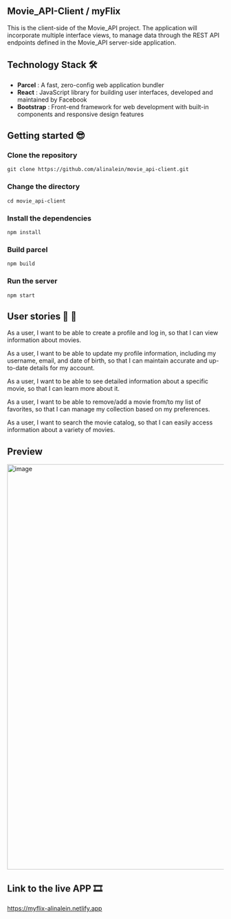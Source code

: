 ## Movie_API-Client / myFlix

This is the client-side of the Movie_API project. The application will incorporate multiple interface views, to manage data through the REST API endpoints defined in the Movie_API server-side application.

## Technology Stack 🛠️

- **Parcel** : A fast, zero-config web application bundler
- **React** : JavaScript library for building user interfaces, developed and maintained by Facebook
- **Bootstrap** : Front-end framework for web development with built-in components and responsive design features
  
## Getting started 😎

### Clone the repository

```
git clone https://github.com/alinalein/movie_api-client.git
```

### Change the directory

```
cd movie_api-client
```

### Install the dependencies

```
npm install
```

### Build parcel

```
npm build
```

### Run the server

```
npm start
```

## User stories 💃 🕺

As a user, I want to be able to create a profile and log in, so that I can view information about movies.

As a user, I want to be able to update my profile information, including my username, email, and date of birth, so that I can maintain accurate and up-to-date details for my account.

As a user, I want to be able to see detailed information about a specific movie, so that I can learn more about it.

As a user, I want to be able to remove/add a movie from/to my list of favorites, so that I can manage my collection based on my preferences.

As a user, I want to search the movie catalog, so that I can easily access information about a variety of movies.

## Preview
<img width="944" alt="image" src="https://github.com/alinalein/movie_api-client/assets/111589183/57d0884c-6882-47c7-b059-46b8c79abef3">


## Link to the live APP 🎞️
https://myflix-alinalein.netlify.app

